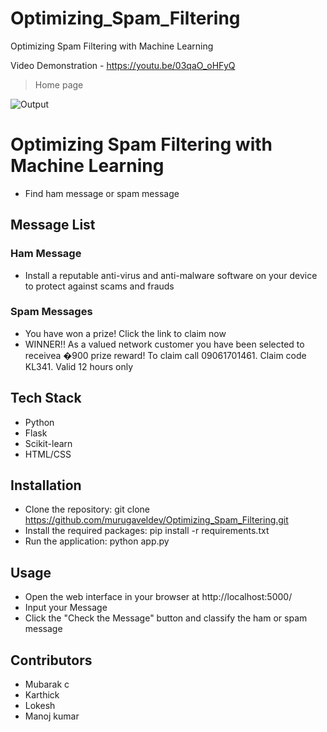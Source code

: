 # Optimizing_Spam_Filtering
Optimizing Spam Filtering with Machine Learning



Video Demonstration - https://youtu.be/03qaO_oHFyQ




> Home page 


![Output](https://user-images.githubusercontent.com/128017464/231269795-c9b8e644-30f3-4e94-a139-510900348f98.png)



# Optimizing Spam Filtering with  Machine Learning
- Find ham message or spam message

## Message List
### Ham Message
- Install a reputable anti-virus and anti-malware software on your device to protect against scams and frauds

### Spam Messages
- You have won a prize! Click the link to claim now
- WINNER!! As a valued network customer you have been selected to receivea �900 prize reward! To claim call 09061701461. Claim code KL341. Valid 12 hours only

## Tech Stack
- Python
- Flask
- Scikit-learn
- HTML/CSS

## Installation
- Clone the repository: git clone https://github.com/murugaveldev/Optimizing_Spam_Filtering.git
- Install the required packages: pip install -r requirements.txt
- Run the application: python app.py

## Usage
- Open the web interface in your browser at http://localhost:5000/
- Input your Message
- Click the "Check the Message" button and  classify the ham or spam message

## Contributors
- Mubarak c 
- Karthick
- Lokesh
- Manoj kumar
